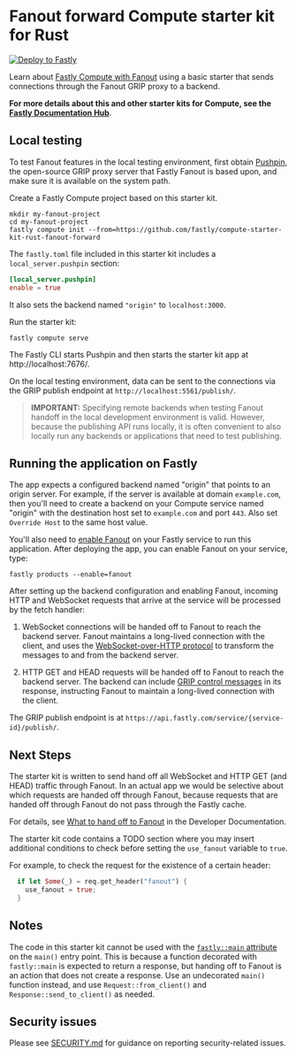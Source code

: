 # Fanout forward Compute starter kit for Rust

[![Deploy to Fastly](https://deploy.edgecompute.app/button)](https://deploy.edgecompute.app/deploy)

Learn about [Fastly Compute with Fanout](https://www.fastly.com/documentation/guides/concepts/real-time-messaging/fanout/) using a basic starter that sends connections through the Fanout GRIP proxy to a backend.

**For more details about this and other starter kits for Compute, see the [Fastly Documentation Hub](https://www.fastly.com/documentation/solutions/starters/)**.

## Local testing

To test Fanout features in the local testing environment, first obtain [Pushpin](https://pushpin.org), the open-source GRIP proxy server that Fastly Fanout is based upon, and make sure it is available on the system path.

Create a Fastly Compute project based on this starter kit.

```term
mkdir my-fanout-project
cd my-fanout-project
fastly compute init --from=https://github.com/fastly/compute-starter-kit-rust-fanout-forward
```

The `fastly.toml` file included in this starter kit includes a `local_server.pushpin` section:
```toml
[local_server.pushpin]
enable = true
```

It also sets the backend named `"origin"` to `localhost:3000`.

Run the starter kit:
```term
fastly compute serve
```

The Fastly CLI starts Pushpin and then starts the starter kit app at http://localhost:7676/.

On the local testing environment, data can be sent to the connections via the GRIP publish endpoint at `http://localhost:5561/publish/`.

> **IMPORTANT:** Specifying remote backends when testing Fanout handoff in the local development environment is valid. However, because the publishing API runs locally, it is often convenient to also locally run any backends or applications that need to test publishing.

## Running the application on Fastly

The app expects a configured backend named "origin" that points to an origin server. For example, if the server is available at domain `example.com`, then you'll need to create a backend on your Compute service named "origin" with the destination host set to `example.com` and port `443`. Also set `Override Host` to the same host value.

You'll also need to [enable Fanout](https://www.fastly.com/documentation/guides/concepts/real-time-messaging/fanout/#enable-fanout) on your Fastly service to run this application. After deploying the app, you can enable Fanout on your service, type:

```shell
fastly products --enable=fanout
```

After setting up the backend configuration and enabling Fanout, incoming HTTP and WebSocket requests that arrive at the service will be processed by the fetch handler:

   1. WebSocket connections will be handed off to Fanout to reach the backend server. Fanout maintains a long-lived connection with the client, and uses the [WebSocket-over-HTTP protocol](https://pushpin.org/docs/protocols/websocket-over-http/) to transform the messages to and from the backend server.

   2. HTTP GET and HEAD requests will be handed off to Fanout to reach the backend server. The backend can include [GRIP control messages](https://pushpin.org/docs/protocols/grip/) in its response, instructing Fanout to maintain a long-lived connection with the client.

The GRIP publish endpoint is at `https://api.fastly.com/service/{service-id}/publish/`.

## Next Steps

The starter kit is written to send hand off all WebSocket and HTTP GET (and HEAD) traffic through Fanout. In an actual app we would be selective about which requests are handed off through Fanout, because requests that are handed off through Fanout do not pass through the Fastly cache.

For details, see [What to hand off to Fanout](https://www.fastly.com/documentation/guides/concepts/real-time-messaging/fanout/#what-to-hand-off-to-fanout) in the Developer Documentation.

The starter kit code contains a TODO section where you may insert additional conditions to check before setting the `use_fanout` variable to `true`.

For example, to check the request for the existence of a certain header:

```rust
  if let Some(_) = req.get_header("fanout") {
    use_fanout = true;
  }
```

## Notes

The code in this starter kit cannot be used with the [`fastly::main` attribute](https://docs.rs/fastly/0.11.2/fastly/attr.main.html) on the `main()` entry point. This is because a function decorated with `fastly::main` is expected to return a response, but handing off to Fanout is an action that does not create a response. Use an undecorated `main()` function instead, and use `Request::from_client()` and `Response::send_to_client()` as needed.

## Security issues

Please see [SECURITY.md](SECURITY.md) for guidance on reporting security-related issues.
